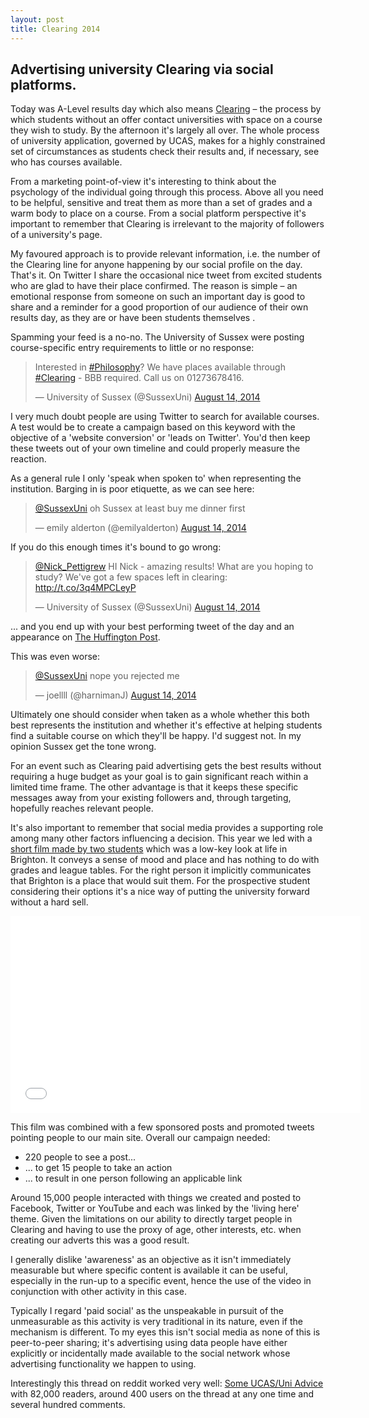 ```yaml
---
layout: post
title: Clearing 2014
---
```


## Advertising university Clearing via social platforms.

Today was A-Level results day which also means [Clearing](http://www.ucas.com/how-it-all-works/undergraduate/results/if-you-have-no-offers) &#8211; the process by which students without an offer contact universities with space on a course they wish to study. By the afternoon it's largely all over. The whole process of university application, governed by UCAS, makes for a highly constrained set of circumstances as students check their results and, if necessary, see who has courses available.

From a marketing point-of-view it's interesting to think about the psychology of the individual going through this process. Above all you need to be helpful, sensitive and treat them as more than a set of grades and a warm body to place on a course. From a social platform perspective it's important to remember that Clearing is irrelevant to the majority of followers of a university's page.

My favoured approach is to provide relevant information, i.e. the number of the Clearing line for anyone happening by our social profile on the day. That's it. On Twitter I share the occasional nice tweet from excited students who are glad to have their place confirmed. The reason is simple &#8211; an emotional response from someone on such an important day is good to share and a reminder for a good proportion of our audience of their own results day, as they are or have been students themselves .

Spamming your feed is a no-no. The University of Sussex were posting course-specific entry requirements to little or no response: 

<blockquote class="twitter-tweet" lang="en"><p>Interested in <a href="https://twitter.com/hashtag/Philosophy?src=hash">#Philosophy</a>? We have places available through <a href="https://twitter.com/hashtag/Clearing?src=hash">#Clearing</a> - BBB required. Call us on 01273678416.</p>&mdash; University of Sussex (@SussexUni) <a href="https://twitter.com/SussexUni/statuses/499848199621079040">August 14, 2014</a></blockquote>
<script async src="//platform.twitter.com/widgets.js" charset="utf-8"></script>

I very much doubt people are using Twitter to search for available courses. A test would be to create a campaign based on this keyword with the objective of a 'website conversion' or 'leads on Twitter'. You'd then keep these tweets out of your own timeline and could properly measure the reaction.

As a general rule I only 'speak when spoken to' when representing the institution. Barging in is poor etiquette, as we can see here:

<blockquote class="twitter-tweet" lang="en"><p><a href="https://twitter.com/SussexUni">@SussexUni</a> oh Sussex at least buy me dinner first</p>&mdash; emily alderton (@emilyalderton) <a href="https://twitter.com/emilyalderton/statuses/499930875728248833">August 14, 2014</a></blockquote>

If you do this enough times it's bound to go wrong:

<blockquote class="twitter-tweet" lang="en"><p><a href="https://twitter.com/Nick_Pettigrew">@Nick_Pettigrew</a> HI Nick - amazing results! What are you hoping to study? We&#39;ve got a few spaces left in clearing: <a href="http://t.co/3q4MPCLeyP">http://t.co/3q4MPCLeyP</a></p>&mdash; University of Sussex (@SussexUni) <a href="https://twitter.com/SussexUni/statuses/499833663283281920">August 14, 2014</a></blockquote>

... and you end up with your best performing tweet of the day and an appearance on [The Huffington Post](http://www.donotlink.com/www.huffingtonpost.co.uk/2014/08/14/man-tweets-fake-a-level-results-offered-places-unis_n_5677712.html).

This was even worse:

<blockquote class="twitter-tweet" lang="en"><p><a href="https://twitter.com/SussexUni">@SussexUni</a> nope you rejected me</p>&mdash; joellll (@harnimanJ) <a href="https://twitter.com/harnimanJ/statuses/499872258878607360">August 14, 2014</a></blockquote>

Ultimately one should consider when taken as a whole whether this both best represents the institution and whether it's effective at helping students find a suitable course on which they'll be happy. I'd suggest not. In my opinion Sussex get the tone wrong.

For an event such as Clearing paid advertising gets the best results without requiring a huge budget as your goal is to gain significant reach within a limited time frame. The other advantage is that it keeps these specific messages away from your existing followers and, through targeting, hopefully reaches relevant people.

It's also important to remember that social media provides a supporting role among many other factors influencing a decision. This year we led with a [short film made by two students](http://youtu.be/u871PBefGp0) which was a low-key look at life in Brighton. It conveys a sense of mood and place and has nothing to do with grades and league tables. For the right person it implicitly communicates that Brighton is a place that would suit them. For the prospective student considering their options it's a nice way of putting the university forward without a hard sell.

<iframe width="560" height="315" src="//www.youtube.com/embed/u871PBefGp0" frameborder="0" allowfullscreen></iframe>

This film was combined with a few sponsored posts and promoted tweets pointing people to our main site. Overall our campaign needed:

* 220 people to see a post...
* ... to get 15 people to take an action
* ... to result in one person following an applicable link

Around 15,000 people interacted with things we created and posted to Facebook, Twitter or YouTube and each was linked by the 'living here' theme. Given the limitations on our ability to directly target people in Clearing and having to use the proxy of age, other interests, etc. when creating our adverts this was a good result.

I generally dislike 'awareness' as an objective as it isn't immediately measurable but where specific content is available it can be useful, especially in the run-up to a specific event, hence the use of the video in conjunction with other activity in this case.

Typically I regard 'paid social' as the unspeakable in pursuit of the unmeasurable as this activity is very traditional in its nature, even if the mechanism is different. To my eyes this isn't social media as none of this is peer-to-peer sharing; it's advertising using data people have either explicitly or incidentally made available to the social network whose advertising functionality we happen to using.

Interestingly this thread on reddit worked very well: [Some UCAS/Uni Advice](http://www.reddit.com/r/unitedkingdom/comments/2dinos/some_ucasuni_advice/?sort=top) with 82,000 readers, around 400 users on the thread at any one time and several hundred comments.